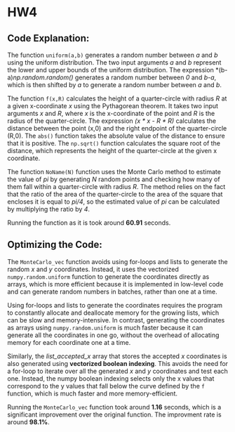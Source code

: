 # HW4

## Code Explanation:

The function ```uniform(a,b)``` generates a random number between *a* and *b* using the uniform distribution. The two input arguments *a* and *b* represent the lower and upper bounds of the uniform distribution. The expression *(b-a)*np.random.random()* generates a random number between *0* and *b-a*, which is then shifted by *a* to generate a random number between *a* and *b*.

The function ```f(x,R)``` calculates the height of a quarter-circle with radius *R* at a given x-coordinate *x* using the Pythagorean theorem. It takes two input arguments *x* and *R*, where *x* is the x-coordinate of the point and *R* is the radius of the quarter-circle. The expression *(x * x - R * R)* calculates the distance between the point (x,0) and the right endpoint of the quarter-circle (R,0). The ```abs()``` function takes the absolute value of the distance to ensure that it is positive. The ```np.sqrt()``` function calculates the square root of the distance, which represents the height of the quarter-circle at the given x coordinate.

The function ```NoName(N)``` function uses the Monte Carlo method to estimate the value of *pi* by generating *N* random points and checking how many of them fall within a quarter-circle with radius *R*. The method relies on the fact that the ratio of the area of the quarter-circle to the area of the square that encloses it is equal to *pi/4*, so the estimated value of *pi* can be calculated by multiplying the ratio by *4*. 

Running the function as it is took around **60.91** seconds. 

## Optimizing the Code:
The ```MonteCarlo_vec``` function avoids using for-loops and lists to generate the random *x* and *y* coordinates. Instead, it uses the vectorized ```numpy.random.uniform``` function to generate the coordinates directly as arrays, which is more efficient because it is implemented in low-level code and can generate random numbers in batches, rather than one at a time.

Using for-loops and lists to generate the coordinates requires the program to constantly allocate and deallocate memory for the growing lists, which can be slow and memory-intensive. In contrast, generating the coordinates as arrays using ```numpy.random.uniform``` is much faster because it can generate all the coordinates in one go, without the overhead of allocating memory for each coordinate one at a time. 

Similarly, the *list_accepted_x* array that stores the accepted *x* coordinates is also generated using **vectorized boolean indexing**. This avoids the need for a for-loop to iterate over all the generated *x* and *y* coordinates and test each one. Instead, the numpy boolean indexing selects only the x values that correspond to the y values that fall below the curve defined by the ```f``` function, which is much faster and more memory-efficient.

Running the ```MonteCarlo_vec``` function took around **1.16** seconds, which is a significant improvement over the original function. The improvment rate is around **98.1%**.